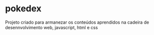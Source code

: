 # pokedex
Projeto criado para armanezar os conteúdos aprendidos na cadeira de desennvolvimento web, javascript, html e css